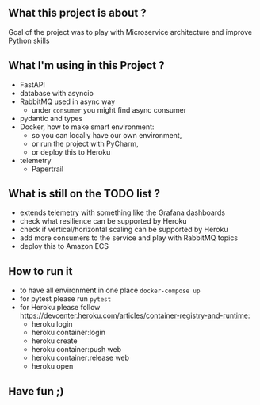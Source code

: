 ## What this project is about  ?

Goal of the project was to play with Microservice architecture and improve Python skills 

## What I'm using in this Project ?
- FastAPI
- database with asyncio
- RabbitMQ used in async way
  - under `consumer` you might find async consumer 
- pydantic and types
- Docker, how to make smart environment: 
  - so you can locally have our own environment, 
  - or run the project with PyCharm, 
  - or deploy this to Heroku
- telemetry
   - Papertrail

## What is still on the TODO list ?
- extends telemetry with something like the Grafana dashboards
- check what resilience can be supported by Heroku
- check if vertical/horizontal scaling can be supported by Heroku 
- add more consumers to the service and play with RabbitMQ topics
- deploy this to Amazon ECS


## How to run it
- to have all environment in one place `docker-compose up`
- for pytest please run `pytest`
- for Heroku please follow https://devcenter.heroku.com/articles/container-registry-and-runtime:
  - heroku login
  - heroku container:login
  - heroku create
  - heroku container:push web
  - heroku container:release web
  - heroku open
  
## Have fun ;)